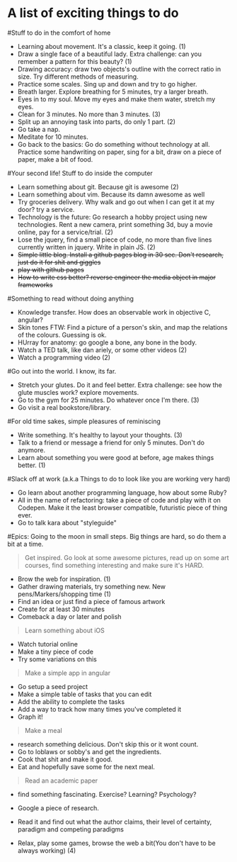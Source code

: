 # A list of exciting things to do
#Stuff to do in the comfort of home
- Learning about movement. It's a classic, keep it going. (1)
- Draw a single face of a beautiful lady. Extra challenge: can you remember a pattern for this beauty? (1)
- Drawing accuracy: draw two objects's outline with the correct ratio in size. Try different methods of measuring.
- Practice some scales. Sing up and down and try to go higher.
- Breath larger. Explore breathing for 5 minutes, try a larger breath.
- Eyes in to my soul. Move my eyes and make them water, stretch my eyes.
- Clean for 3 minutes. No more than 3 minutes. (3)
- Split up an annoying task into parts, do only 1 part. (2)
- Go take a nap.
- Meditate for 10 minutes. 
- Go back to the basics: Go do something without technology at all. Practice some handwriting on paper, sing for a bit, draw on a piece of paper, make a bit of food.

#Your second life! Stuff to do inside the computer
- Learn something about git. Because git is awesome (2)
- Learn something about vim. Because its damn awesome as well
- Try groceries delivery. Why walk and go out when I can get it at my door? try a service.
- Technology is the future: Go research a hobby project using new technologies. Rent a new camera, print something 3d, buy a movie online, pay for a service/trial. (2)
- Lose the jquery, find a small piece of code, no more than five lines currently written in jquery. Write in plain JS. (2)
- ~~Simple little blog. Install a github pages blog in 30 sec. Don't research, just do it for shit and giggles~~
- ~~play with github pages~~
- ~~How to write css better? reverse engineer the media object in major frameworks~~

#Something to read without doing anything
- Knowledge transfer. How does an observable work in objective C, angular? 
- Skin tones FTW: Find a picture of a person's skin, and map the relations of the colours. Guessing is ok.
- HUrray for anatomy: go google a bone, any bone in the body.
- Watch a TED talk, like dan ariely, or some other videos (2)
- Watch a programming video (2)

#Go out into the world. I know, its far.
- Stretch your glutes. Do it and feel better. Extra challenge: see how the glute muscles work? explore movements.
- Go to the gym for 25 minutes. Do whatever once I'm there. (3)
- Go visit a real bookstore/library.

#For old time sakes, simple pleasures of reminiscing 
- Write something. It's healthy to layout your thoughts. (3)
- Talk to a friend or message a friend for only 5 minutes. Don't do anymore.
- Learn about something you were good at before, age makes things better. (1)

#Slack off at work (a.k.a Things to do to look like you are working very hard)
- Go learn about another programming language, how about some Ruby?
- All in the name of refactoring: take a piece of code and play with it on Codepen. 
  Make it the least browser compatible, futuristic piece of thing ever. 
- Go to talk kara about "styleguide"

#Epics: Going to the moon in small steps. Big things are hard, so do them a bit at a time.
> Get inspired. Go look at some awesome pictures, read up on some art courses, find something interesting and make sure it's HARD.
- Brow the web for inspiration. (1)
- Gather drawing materials, try something new. New pens/Markers/shopping time (1)
- Find an idea or just find a piece of famous artwork
- Create for at least 30 minutes
- Comeback a day or later and polish

> Learn something about iOS
- Watch tutorial online
- Make a tiny piece of code
- Try some variations on this

> Make a simple app in angular
- Go setup a seed project
- Make a simple table of tasks that you can edit
- Add the ability to complete the tasks
- Add a way to track how many times you've completed it
- Graph it!

> Make a meal
- research something delicious. Don't skip this or it wont count.
- Go to loblaws or sobby's and get the ingredients.
- Cook that shit and make it good.
- Eat and hopefully save some for the next meal.

> Read an academic paper
- find something fascinating. Exercise? Learning? Psychology?
- Google a piece of research.
- Read it and find out what the author claims, their level of certainty, paradigm and competing paradigms



- Relax, play some games, browse the web a bit(You don't have to be always working) (4)
